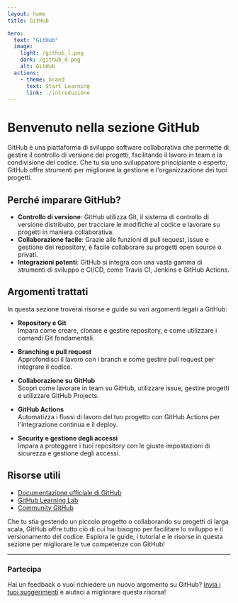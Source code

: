 ```yaml
---
layout: home
title: GitHub

hero:
  text: "GitHub"
  image:
    light: /github_l.png
    dark: /github_d.png
    alt: GitHub
  actions:
    - theme: brand
      text: Start Learning
      link: ./introduzione
---
```


# Benvenuto nella sezione GitHub

GitHub è una piattaforma di sviluppo software collaborativa che permette di gestire il controllo di versione dei progetti, facilitando il lavoro in team e la condivisione del codice. Che tu sia uno sviluppatore principiante o esperto, GitHub offre strumenti per migliorare la gestione e l'organizzazione dei tuoi progetti.

<ImageComponent src="image-9.png" alt="Image" width="800"/>

## Perché imparare GitHub?

- **Controllo di versione**: GitHub utilizza Git, il sistema di controllo di versione distribuito, per tracciare le modifiche al codice e lavorare su progetti in maniera collaborativa.
- **Collaborazione facile**: Grazie alle funzioni di pull request, issue e gestione dei repository, è facile collaborare su progetti open source o privati.
- **Integrazioni potenti**: GitHub si integra con una vasta gamma di strumenti di sviluppo e CI/CD, come Travis CI, Jenkins e GitHub Actions.

## Argomenti trattati

In questa sezione troverai risorse e guide su vari argomenti legati a GitHub:

- **Repository e Git**  
  Impara come creare, clonare e gestire repository, e come utilizzare i comandi Git fondamentali.

- **Branching e pull request**  
  Approfondisci il lavoro con i branch e come gestire pull request per integrare il codice.

- **Collaborazione su GitHub**  
  Scopri come lavorare in team su GitHub, utilizzare issue, gestire progetti e utilizzare GitHub Projects.

- **GitHub Actions**  
  Automatizza i flussi di lavoro del tuo progetto con GitHub Actions per l'integrazione continua e il deploy.

- **Security e gestione degli accessi**  
  Impara a proteggere i tuoi repository con le giuste impostazioni di sicurezza e gestione degli accessi.

## Risorse utili

- [Documentazione ufficiale di GitHub](https://docs.github.com/)
- [GitHub Learning Lab](https://lab.github.com/)
- [Community GitHub](https://github.community/)

Che tu stia gestendo un piccolo progetto o collaborando su progetti di larga scala, GitHub offre tutto ciò di cui hai bisogno per facilitare lo sviluppo e il versionamento del codice. Esplora le guide, i tutorial e le risorse in questa sezione per migliorare le tue competenze con GitHub!

---

### Partecipa

Hai un feedback o vuoi richiedere un nuovo argomento su GitHub? [Invia i tuoi suggerimenti](#) e aiutaci a migliorare questa risorsa!